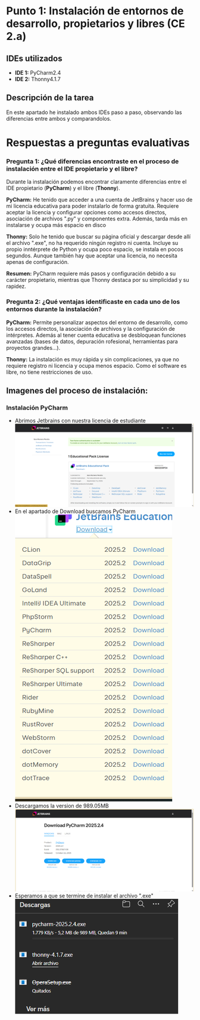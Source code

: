 # Punto 1: Instalación de entornos de desarrollo, propietarios y libres (CE 2.a)
## IDEs utilizados
- **IDE 1:** PyCharm2.4
- **IDE 2:** Thonny4.1.7

## Descripción de la tarea
En este apartado he instalado ambos IDEs paso a paso, observando las diferencias entre ambos y comparandolos.

# Respuestas a preguntas evaluativas
### Pregunta 1: ¿Qué diferencias encontraste en el proceso de instalación entre el IDE propietario y el libre?
Durante la instalación podemos encontrar claramente diferencias entre el IDE propietario (**PyCharm**) y el libre (**Thonny**).

**PyCharm:**
He tenido que acceder a una cuenta de JetBrains y hacer uso de mi licencia educativa para poder instalarlo de forma gratuita. Requiere aceptar la licencia y configurar opciones como accesos directos, asociación de archivos ".py" y componentes extra. Además, tarda más en instalarse y ocupa más espacio en disco

**Thonny:**
Solo he tenido que buscar su página oficial y descargar desde allí el archivo ".exe", no ha requerido ningún registro ni cuenta. Incluye su propio inntérprete de Python y ocupa poco espacio, se instala en pocos segundos. Aunque también hay que aceptar una licencia, no necesita apenas de configuración.

**Resumen:** PyCharm requiere más pasos y configuración debido a su carácter propietario, mientras que Thonny destaca por su simplicidad y su rapidez.

### Pregunta 2: ¿Qué ventajas identificaste en cada uno de los entornos durante la instalación?
**PyCharm:**
Permite personalizar aspectos del entorno de desarrollo, como los accesos directos, la asociación de archivos y la configuración de intérpretes. Además al tener cuenta educativa se desbloquean funciones avanzadas (bases de datos, depuración rofesional, herramientas para proyectos grandes...).

**Thonny:**
La instalación es muy rápida y sin complicaciones, ya que no requiere registro ni licencia y ocupa menos espacio. Como el software es libre, no tiene restricciones de uso.

## Imagenes del proceso de instalación:
### Instalación PyCharm
- Abrimos Jetbrains con nuestra licencia de estudiante
![](capturas/instalacion_pycharm/1.png)
- En el apartado de Download buscamos PyCharm
![](capturas/instalacion_pycharm/2.png)
- Descargamos la version de 989.05MB
![](capturas/instalacion_pycharm/3.png)
- Esperamos a que se termine de instalar el archivo ".exe"
![](capturas/instalacion_pycharm/4.png)

